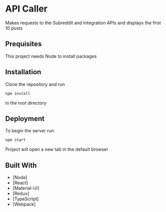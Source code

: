 # API Caller

Makes requests to the Subreddit and Integration APIs and displays the first 10 posts

## Prequisites

This project needs Node to install packages

## Installation

Clone the repository and run 

```
npm install
```

in the root directory

## Deployment

To begin the server run

```
npm start
```

Project will open a new tab in the default browser 

## Built With

* [Node]
* [React]
* [Material-UI]
* [Redux]
* [TypeScript]
* [Webpack]

